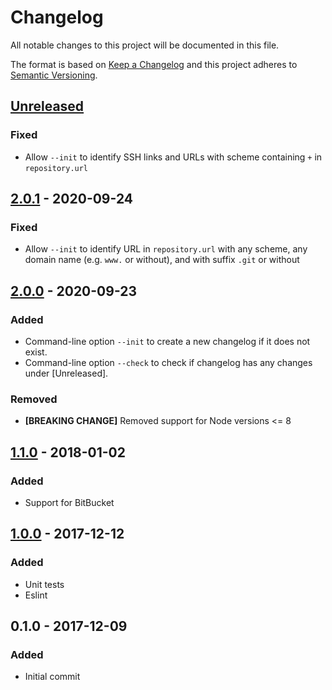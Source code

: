 # Changelog
All notable changes to this project will be documented in this file.

The format is based on [Keep a Changelog](http://keepachangelog.com/en/1.0.0/)
and this project adheres to [Semantic Versioning](http://semver.org/spec/v2.0.0.html).

## [Unreleased]
### Fixed
- Allow `--init` to identify SSH links and URLs with scheme containing `+` in `repository.url`

## [2.0.1] - 2020-09-24
### Fixed
- Allow `--init` to identify URL in `repository.url` with any scheme, any domain name (e.g. `www.` or without), and with suffix `.git` or without

## [2.0.0] - 2020-09-23
### Added
- Command-line option `--init` to create a new changelog if it does not exist.
- Command-line option `--check` to check if changelog has any changes under \[Unreleased\].

### Removed
- **[BREAKING CHANGE]** Removed support for Node versions <= 8

## [1.1.0] - 2018-01-02
### Added
- Support for BitBucket

## [1.0.0] - 2017-12-12
### Added
- Unit tests
- Eslint

## 0.1.0 - 2017-12-09
### Added
- Initial commit

[Unreleased]: https://github.com/nikolajevp/changelog-updater/compare/v2.0.1...HEAD
[2.0.1]: https://github.com/nikolajevp/changelog-updater/compare/v2.0.0...v2.0.1
[2.0.0]: https://github.com/nikolajevp/changelog-updater/compare/v1.1.0...v2.0.0
[1.1.0]: https://github.com/nikolajevp/changelog-updater/compare/v1.0.0...v1.1.0
[1.0.0]: https://github.com/nikolajevp/changelog-updater/compare/v0.1.0...v1.0.0
